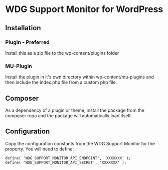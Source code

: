 # WDG Support Monitor for WordPress

## Installation

### Plugin - Preferred

Install this as a zip file to the wp-content/plugins folder

### MU-Plugin

Install the plugin in it's own directory within wp-content/mu-plugins and then include the index.php file from a custom php file.

## Composer

As a dependency of a plugin or theme, install the package from the composer repo and the package will automatically load itself.

## Configuration

Copy the configuration constants from the WDG Support Monitor for the property. You will need to define:

```
define( 'WDG_SUPPORT_MONITOR_API_ENDPOINT', 'XXXXXXX' );
define( 'WDG_SUPPORT_MONITOR_API_SECRET', 'XXXXXXX' );
```
